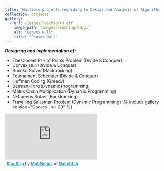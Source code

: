```yaml
---
title: "Multiple projects regarding to Design and Analysis of Algorithms course"
collection: projects
gallery:
  - url: /images/Teachig/CH.gif  
    image_path: /images/Teaching/CH.gif  
    alt: "Convex Hull"
    title: "Convex Hull"
---
```

***Designing and implementation of:***  
- The Closest Pair of Points Problem (Divide & Conquer)
- Convex Hull (Divide & Conquer)
- Sudoku Solver (Backtracking)
- Tournament Scheduler (Divide & Conquer)
- Huffman Coding (Greedy)
- Bellman–Ford (Dynamic Programming)
- Matrix Chain Multiplication (Dynamic Programming)
- N-Queens Solver (Backtracking)
- Travelling Salesman Problem (Dynamic Programming)
{% include gallery caption="Convex Hull 2D" %}
<div class="sketchfab-embed-wrapper"> <iframe title="Star Ship" frameborder="0" allowfullscreen mozallowfullscreen="true" webkitallowfullscreen="true" allow="autoplay; fullscreen; xr-spatial-tracking" xr-spatial-tracking execution-while-out-of-viewport execution-while-not-rendered web-share src="https://sketchfab.com/models/e1786055ffcf459e814b58d125f26331/embed?ui_theme=dark"> </iframe> <p style="font-size: 13px; font-weight: normal; margin: 5px; color: #4A4A4A;"> <a href="https://sketchfab.com/3d-models/star-ship-e1786055ffcf459e814b58d125f26331?utm_medium=embed&utm_campaign=share-popup&utm_content=e1786055ffcf459e814b58d125f26331" target="_blank" style="font-weight: bold; color: #1CAAD9;"> Star Ship </a> by <a href="https://sketchfab.com/mohmehdi?utm_medium=embed&utm_campaign=share-popup&utm_content=e1786055ffcf459e814b58d125f26331" target="_blank" style="font-weight: bold; color: #1CAAD9;"> MohMehdi </a> on <a href="https://sketchfab.com?utm_medium=embed&utm_campaign=share-popup&utm_content=e1786055ffcf459e814b58d125f26331" target="_blank" style="font-weight: bold; color: #1CAAD9;">Sketchfab</a></p></div>



